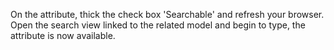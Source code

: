 On the attribute, thick the check box 'Searchable' and refresh your
browser. Open the search view linked to the related model and begin to
type, the attribute is now available.
